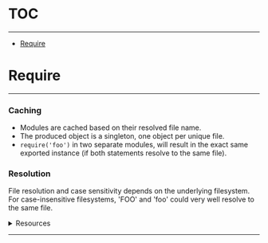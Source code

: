 # TOC
---

* [Require](#require)

# Require <a name="require"></a>
---

### Caching

* Modules are cached based on their resolved file name.
* The produced object is a singleton, one object per unique file.
* `require('foo')` in two separate modules, will result in the exact same exported instance (if both statements resolve to the same file).

### Resolution
File resolution and case sensitivity depends on the underlying filesystem. For case-insensitive filesystems, 'FOO' and 'foo' could very well resolve to the same file.

<details>
	<summary>Resources</summary>
	[Modules are Singletons](https://medium.com/@lazlojuly/are-node-js-modules-singletons-764ae97519af) | [Official Docs](https://nodejs.org/api/modules.html#modules_require_id)
</details>

---